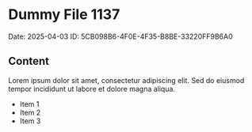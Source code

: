 # Dummy File 1137

Date: 2025-04-03
ID: 5CB098B6-4F0E-4F35-B8BE-33220FF9B6A0

## Content

Lorem ipsum dolor sit amet, consectetur adipiscing elit.
Sed do eiusmod tempor incididunt ut labore et dolore magna aliqua.

* Item 1
* Item 2
* Item 3
